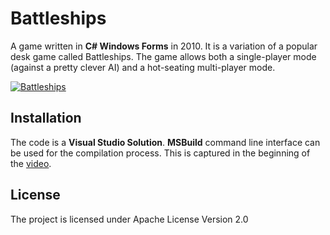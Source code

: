 # Battleships

A game written in **C# Windows Forms** in 2010. It is a variation of a popular desk game called Battleships. 
The game allows both a single-player mode (against a pretty clever AI) and a hot-seating multi-player mode.

[![Battleships](http://img.youtube.com/vi/ZM8o0cvQ4hM/0.jpg)](http://www.youtube.com/watch?v=ZM8o0cvQ4hM "Battleships")

## Installation

The code is a **Visual Studio Solution**. **MSBuild** command line interface can be used for the compilation process.
This is captured in the beginning of the [video](https://www.youtube.com/watch?v=ZM8o0cvQ4hM).

## License

The project is licensed under Apache License Version 2.0
